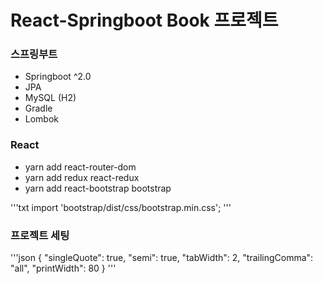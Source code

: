 # React-Springboot Book 프로젝트

### 스프링부트

- Springboot ^2.0
- JPA
- MySQL (H2)
- Gradle
- Lombok


### React

- yarn add react-router-dom
- yarn add redux react-redux
- yarn add react-bootstrap bootstrap

'''txt
import 'bootstrap/dist/css/bootstrap.min.css';
'''

### 프로젝트 세팅

'''json
{
    "singleQuote": true,
    "semi": true,
    "tabWidth": 2,
    "trailingComma": "all",
    "printWidth": 80
}
'''